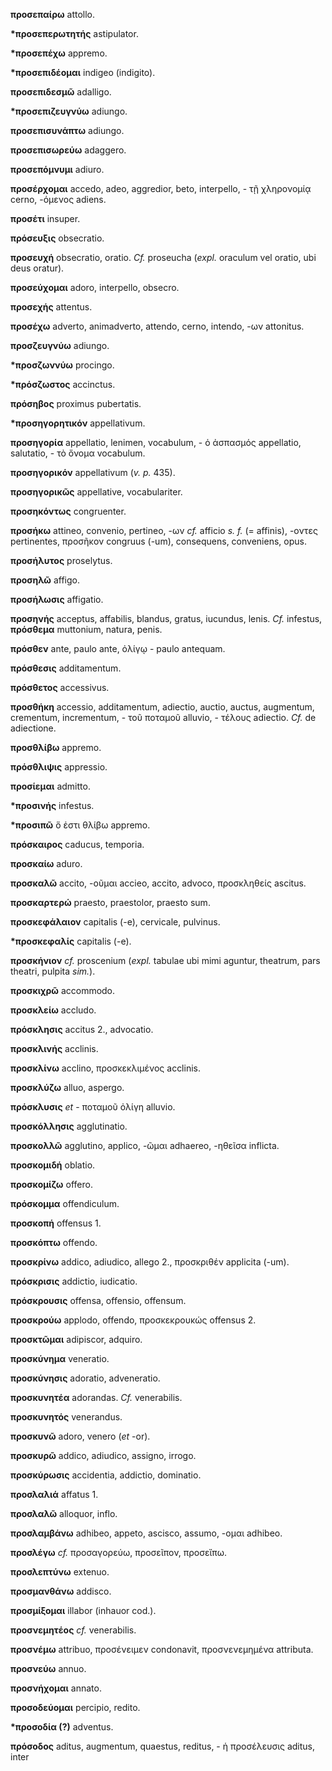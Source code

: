 **προσεπαίρω** attollo.

**\*προσεπερωτητής** astipulator.

**\*προσεπέχω** appremo.

**\*προσεπιδέομαι** indigeo (indigito).

**προσεπιδεσμῶ** adalligo.

**\*προσεπιζευγνύω** adiungo.

**προσεπισυνάπτω** adiungo.

**προσεπισωρεύω** adaggero.

**προσεπόμνυμι** adiuro.

**προσέρχομαι** accedo, adeo, aggredior, beto, interpello, - τῇ
χληρονομίᾳ cerno, -όμενος adiens.

**προσέτι** insuper.

**πρόσευξις** obsecratio.

**προσευχή** obsecratio, oratio. *Cf.* proseucha (*expl.* oraculum vel
oratio, ubi deus oratur).

**προσεύχομαι** adoro, interpello, obsecro.

**προσεχής** attentus.

**προσέχω** adverto, animadverto, attendo, cerno, intendo, -ων
attonitus.

**προσζευγνύω** adiungo.

**\*προσζωννύω** procingo.

**\*πρόσζωστος** accinctus.

**πρόσηβος** proximus pubertatis.

**\*προσηγορητικόν** appellativum.

**προσηγορία** appellatio, lenimen, vocabulum, - ὁ ἀσπασμός appellatio,
salutatio, - τὸ ὄνομα vocabulum.

**προσηγορικόν** appellativum (*v. p.* 435).

**προσηγορικῶς** appellative, vocabulariter.

**προσηκόντως** congruenter.

**προσήκω** attineo, convenio, pertineo, -ων *cf.* afficio *s. f.* (=
affinis), -οντες pertinentes, προσῆκον congruus (-um), consequens,
conveniens, opus.

**προσήλυτος** proselytus.

**προσηλῶ** affigo.

**προσήλωσις** affigatio.

**προσηνής** acceptus, affabilis, blandus, gratus, iucundus, lenis.
*Cf.* infestus, **πρόσθεμα** muttonium, natura, penis.

**πρόσθεν** ante, paulo ante, ὀλίγῳ - paulo antequam.

**πρόσθεσις** additamentum.

**πρόσθετος** accessivus.

**προσθήκη** accessio, additamentum, adiectio, auctio, auctus,
augmentum, crementum, incrementum, - τοῦ ποταμοῦ alluvio, - τέλους
adiectio. *Cf.* de adiectione.

**προσθλίβω** appremo.

**πρόσθλιψις** appressio.

**προσίεμαι** admitto.

**\*προσινής** infestus.

**\*προσιπῶ** ὅ ἐστι θλίβω appremo.

**πρόσκαιρος** caducus, temporia.

**προσκαίω** aduro.

**προσκαλῶ** accito, -οῦμαι accieo, accito, advoco, προσκληθείς ascitus.

**προσκαρτερώ** praesto, praestolor, praesto sum.

**προσκεφάλαιον** capitalis (-e), cervicale, pulvinus.

**\*προσκεφαλίς** capitalis (-e).

**προσκήνιον** *cf.* proscenium (*expl.* tabulae ubi mimi aguntur,
theatrum, pars theatri, pulpita *sim.*).

**προσκιχρῶ** accommodo.

**προσκλείω** accludo.

**πρόσκλησις** accitus 2., advocatio.

**προσκλινής** acclinis.

**προσκλίνω** acclino, προσκεκλιμένος acclinis.

**προσκλύζω** alluo, aspergo.

**πρόσκλυσις** *et* - ποταμοῦ ὀλίγη alluvio.

**προσκόλλησις** agglutinatio.

**προσκολλῶ** agglutino, applico, -ῶμαι adhaereo, -ηθεῖσα inflicta.

**προσκομιδή** oblatio.

**προσκομίζω** offero.

**πρόσκομμα** offendiculum.

**προσκοπή** offensus 1.

**προσκόπτω** offendo.

**προσκρίνω** addico, adiudico, allego 2., προσκριθέν applicita (-um).

**πρόσκρισις** addictio, iudicatio.

**πρόσκρουσις** offensa, offensio, offensum.

**προσκρούω** applodo, offendo, προσκεκρουκώς offensus 2.

**προσκτῶμαι** adipiscor, adquiro.

**προσκύνημα** veneratio.

**προσκύνησις** adoratio, adveneratio.

**προσκυνητέα** adorandas. *Cf.* venerabilis.

**προσκυνητός** venerandus.

**προσκυνῶ** adoro, venero (*et* -or).

**προσκυρῶ** addico, adiudico, assigno, irrogo.

**προσκύρωσις** accidentia, addictio, dominatio.

**προσλαλιά** affatus 1.

**προσλαλῶ** alloquor, inflo.

**προσλαμβάνω** adhibeo, appeto, ascisco, assumo, -ομαι adhibeo.

**προσλέγω** *cf.* προσαγορεύω, προσεῖπον, προσεἴπω.

**προσλεπτύνω** extenuo.

**προσμανθάνω** addisco.

**προσμίξομαι** illabor (inhauor cod.).

**προσνεμητέος** *cf.* venerabilis.

**προσνέμω** attribuo, προσένειμεν condonavit, προσνενεμημένα attributa.

**προσνεύω** annuo.

**προσνήχομαι** annato.

**προσοδεύομαι** percipio, redito.

**\*προσοδία (?)** adventus.

**πρόσοδος** aditus, augmentum, quaestus, reditus, - ἡ προσέλευσις
aditus, inter
